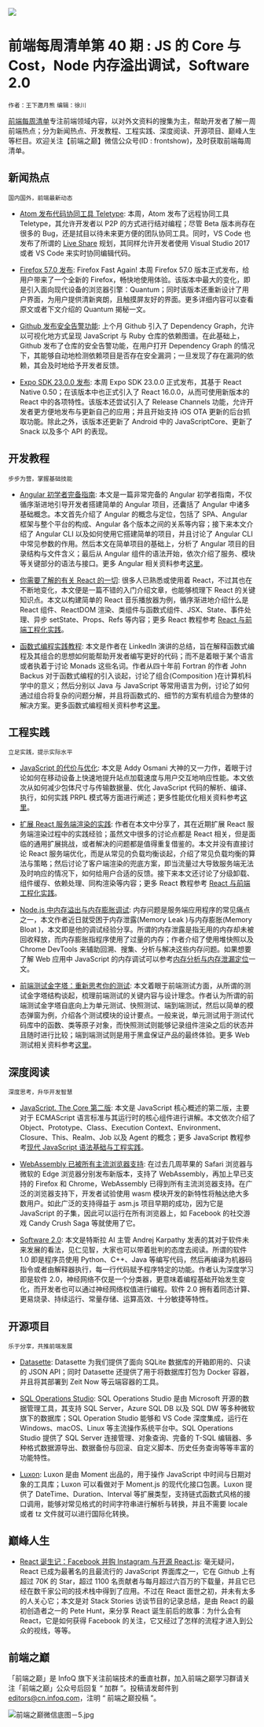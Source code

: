 ![](http://upload-images.jianshu.io/upload_images/1647496-eb0e0a591c165eb9.jpg?imageMogr2/auto-orient/strip%7CimageView2/2/w/1240)

# 前端每周清单第 40 期 : JS 的 Core 与 Cost，Node 内存溢出调试，Software 2.0

`作者：王下邀月熊` `编辑：徐川`

[前端每周清单](http://www.infoq.com/cn/FE-Weekly)专注前端领域内容，以对外文资料的搜集为主，帮助开发者了解一周前端热点；分为新闻热点、开发教程、工程实践、深度阅读、开源项目、巅峰人生等栏目。欢迎关注【前端之巅】微信公众号(ID : frontshow)，及时获取前端每周清单。

## 新闻热点

`国内国外，前端最新动态`

- [Atom 发布代码协同工具 Teletype](https://parg.co/UEc): 本周，Atom 发布了远程协同工具 Teletype，其允许开发者以 P2P 的方式进行结对编程；尽管 Beta 版本尚存在很多的 Bug，还是拭目以待未来更方便的团队协同工具。同时，VS Code 也发布了所谓的 [Live Share](https://parg.co/UEK) 规划，其同样允许开发者使用 Visual Studio 2017 或者 VS Code 来实时协同编辑代码。

- [Firefox 57.0 发布](https://www.mozilla.org/en-US/firefox/57.0/releasenotes/): Firefox Fast Again! 本周 Firefox 57.0 版本正式发布，给用户带来了一个全新的 Firefox，畅快地使用体验。该版本中最大的变化，即是引入面向现代设备的浏览器引擎：Quantum；同时该版本还重新设计了用户界面，为用户提供清新爽朗，且触摸屏友好的界面。更多详细内容可以查看原文或者下文介绍的 Quantum 揭秘一文。

- [Github 发布安全告警功能](https://parg.co/UEJ): 上个月 Github 引入了 Dependency Graph，允许以可视化地方式呈现 JavaScript 与 Ruby 仓库的依赖图谱。在此基础上，Github 发布了仓库的安全告警功能，在用户打开 Dependency Graph 的情况下，其能够自动地检测依赖项目是否存在安全漏洞；一旦发现了存在漏洞的依赖，其会及时地给予开发者反馈。

- [Expo SDK 23.0.0 发布](https://parg.co/UE1): 本周 Expo SDK 23.0.0 正式发布，其基于 React Native 0.50；在该版本中也正式引入了 React 16.0.0，从而可使用新版本的 React 中的各项特性。该版本还尝试引入了 Release Channels 功能，允许开发者更方便地发布与更新自己的应用；并且开始支持 iOS OTA 更新的后台抓取功能。除此之外，该版本还更新了 Android 中的 JavaScriptCore、更新了 Snack 以及多个 API 的表现。

## 开发教程

`步步为营，掌握基础技能`

- [Angular 初学者完备指南](https://malcoded.com/posts/angular-beginners-guide): 本文是一篇非常完备的 Angular 初学者指南，不仅循序渐进地引导开发者搭建简单的 Angular 项目，还囊括了 Angular 中诸多基础概念。本文首先介绍了 Angular 的概念与定位，包括了 SPA、Angular 框架与整个平台的构成、Angular 各个版本之间的关系等内容；接下来本文介绍了 Angular CLI 以及如何使用它搭建简单的项目，并且讨论了 Angular CLI 中常见参数的作用。然后本文在简单项目的基础上，分析了 Angular 项目的目录结构与文件含义；最后从 Angular 组件的语法开始，依次介绍了服务、模块等关键部分的语法与接口。更多 Angular 相关资料参考[这里](https://parg.co/UdC)。

- [你需要了解的有关 React 的一切](https://parg.co/UEL): 很多人已熟悉或使用着 React，不过其也在不断地变化，本文便是一篇不错的入门介绍文章，也能够梳理下 React 的关键知识点。本文以构建简单的 React 音乐播放器为例，循序渐进地介绍什么是 React 组件、ReactDOM 渲染、类组件与函数式组件、JSX、State、事件处理、异步 setState、Props、Refs 等内容；更多 React 教程参考 [React 与前端工程化实践](https://github.com/wx-chevalier/Web-Series)。

- [函数式编程实践教程](https://parg.co/UEI): 本文是作者在 LinkedIn 演讲的总结，旨在解释函数式编程及其组合的思想如何能帮助开发者编写更好的代码；而不是着眼于某个语言或者执着于讨论 Monads 这些名词。作者从四十年前 Fortran 的作者 John Backus 对于函数式编程的引入谈起，讨论了组合(Composition )在计算机科学中的意义；然后分别以 Java 与 JavaScript 等常用语言为例，讨论了如何通过组合将复杂的问题分解，并且将函数式的、细节的方案有机组合为整体的解决方案。更多函数式编程相关资料参考[这里](https://parg.co/UEz)。

## 工程实践

`立足实践，提示实际水平`

- [JavaScript 的代价与优化](https://medium.com/dev-channel/the-cost-of-javascript-84009f51e99e): 本文是 Addy Osmani 大神的又一力作，着眼于讨论如何在移动设备上快速地提升站点加载速度与用户交互地响应性能。本文依次从如何减少包体尺寸与传输数据量、优化 JavaScript 代码的解析、编译、执行，如何实践 PRPL 模式等方面进行阐述；更多性能优化相关资料参考[这里](https://parg.co/Umu)。

- [扩展 React 服务端渲染的实践](http://arkwright.github.io/scaling-react-server-side-rendering.html): 作者在本文中分享了，其在近期扩展 React 服务端渲染过程中的实践经验；虽然文中很多的讨论点都是 React 相关，但是面临的通用扩展挑战，或者解决的问题都是值得重复借鉴的。本文并没有直接讨论 React 服务端优化，而是从常见的负载均衡谈起，介绍了常见负载均衡的算法与策略；然后讨论了客户端渲染的兜底方案，即当流量过大导致服务端无法及时响应的情况下，如何给用户合适的反馈。接下来本文还讨论了分级卸载、组件缓存、依赖处理、同构渲染等内容；更多 React 教程参考 [React 与前端工程化实践](https://github.com/wx-chevalier/Web-Series)。

- [Node.js 中内存溢出与内存膨胀调试](https://parg.co/UEi): 内存问题是服务端应用程序的常见痛点之一，本文作者近日就受困于内存泄露(Memory Leak )与内存膨胀(Memory Bloat )，本文即是他的调试经验分享。所谓的内存泄露是指无用的内存却未被回收释放，而内存膨胀指程序使用了过量的内存；作者介绍了使用堆快照以及 Chrome DevTools 来辅助回溯、搜集、分析与解决这些内存问题。如果想要了解 Web 应用中 JavaScript 的内存调试可以参考[内存分析与内存泄漏定位](https://parg.co/Ucw)一文。

- [前端测试金字塔：重新思考你的测试](https://parg.co/UEW): 本文着眼于前端测试方面，从所谓的测试金字塔结构谈起，梳理前端测试的关键内容与设计理念。作者认为所谓的前端测试金字塔自底向上为单元测试、快照测试、端到端测试，然后以简单的模态弹窗为例，介绍各个测试模块的设计要点。一般来说，单元测试用于测试代码库中的函数、类等原子对象，而快照测试则能够记录组件渲染之后的状态并且随时进行比较；端到端测试则是用于黑盒保证产品的最终体验。更多 Web 测试相关资料参考[这里](https://parg.co/UET)。

## 深度阅读

`深度思考，升华开发智慧`

- [JavaScript. The Core 第二版](http://dmitrysoshnikov.com/ecmascript/javascript-the-core-2nd-edition/): 本文是 JavaScript 核心概述的第二版，主要对于 ECMAScript 语言标准与其运行时的核心组件进行讲解。本文依次介绍了 Object、Prototype、Class、Execution Context、Environment、Closure、This、Realm、Job 以及 Agent 的概念；更多 JavaScript 教程参考[现代 JavaScript 语法基础与工程实践](https://url.wx-coder.cn/lrKga)。

- [WebAssembly 已被所有主流浏览器支持](https://parg.co/UEH): 在过去几周苹果的 Safari 浏览器与微软的 Edge 浏览器分别发布新版本，支持了 WebAssembly，再加上早已支持的 Firefox 和 Chrome，WebAssembly 已得到所有主流浏览器支持。在广泛的浏览器支持下，开发者试验使用 wasm 模块开发的新特性将触达绝大多数用户。如此广泛的支持得益于 asm.js 项目早期的成功，因为它是 JavaScript 的子集，因此可以运行在所有浏览器上，如 Facebook 的社交游戏 Candy Crush Saga 等就使用了它。

- [Software 2.0](https://parg.co/UEa): 本文是特斯拉 AI 主管 Andrej Karpathy 发表的其对于软件未来发展的看法，见仁见智，大家也可以带着批判的态度去阅读。所谓的软件 1.0 即是程序员使用 Python、C++、Java 等编写代码，然后再编译为机器码指令或者由解释器执行，每一行代码赋予程序特定的功能。作者认为深度学习即是软件 2.0，神经网络不仅是一个分类器，更意味着编程基础开始发生变化，而开发者也可以通过神经网络权值进行编程。软件 2.0 拥有着同态计算、更易烧录、持续运行、常量存储、运算高效、十分敏捷等特性。

## 开源项目

`乐于分享，共推前端发展`

- [Datasette](https://github.com/simonw/datasette): Datasette 为我们提供了面向 SQLite 数据库的开箱即用的、只读的 JSON API；同时 Datasette 还提供了用于将数据库打包为 Docker 容器，并且将其部署到 Zeit Now 等云端容器的工具。

- [SQL Operations Studio](https://github.com/Microsoft/sqlopsstudio): SQL Operations Studio 是由 Microsoft 开源的数据管理工具，其支持 SQL Server，Azure SQL DB 以及 SQL DW 等多种微软旗下的数据库；SQL Operation Studio 能够和 VS Code 深度集成，运行在 Windows、macOS、Linux 等主流操作系统平台中。SQL Operations Studio 提供了 SQL Server 连接管理、对象查询、完备的 T-SQL 编辑器、多种格式数据源导出、数据备份与回滚、自定义脚本、历史任务查询等等丰富的功能特性。

- [Luxon](https://github.com/moment/luxon): Luxon 是由 Moment 出品的，用于操作 JavaScript 中时间与日期对象的工具库；Luxon 可以看做对于 Moment.js 的现代化接口包裹。Luxon 提供了 DateTime、Duration、Interval 等扩展类型，支持链式函数式风格的接口调用，能够对常见格式的时间字符串进行解析与转换，并且不需要 locale 或者 tz 文件就可以进行国际化转换。

## 巅峰人生

- [React 诞生记：Facebook 并购 Instagram 与开源 React.js](https://stackshare.io/posts/the-react-story): 毫无疑问，React 已成为最著名的且最流行的 JavaScript 界面库之一，它在 Github 上有超过 70K 的 Star，超过 1100 名贡献者与每月超过六百万的下载量，并且它已经在数千家公司的技术栈中得到了应用。不过在 React 面世之初，并未有太多的人关心它；本文是对 Stack Stories 访谈节目的记录总结，是由 React 的最初创造者之一的 Pete Hunt，来分享 React 诞生前后的故事：为什么会有 React，它是如何获得 Facebook 的关注，它又经过了怎样的流程才进入到公众的视线，等等。

## 前端之巅

「前端之巅」是 InfoQ 旗下关注前端技术的垂直社群，加入前端之巅学习群请关注「前端之巅」公众号后回复 “ 加群 ”。投稿请发邮件到 editors@cn.infoq.com，注明 “ 前端之巅投稿 ”。

![前端之巅微信底图－5.jpg](http://upload-images.jianshu.io/upload_images/1647496-01712a993d2b23de.jpg?imageMogr2/auto-orient/strip%7CimageView2/2/w/1240)
